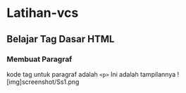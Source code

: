 # Latihan-vcs
## Belajar Tag Dasar HTML

### Membuat Paragraf
kode tag untuk paragraf adalah `<p>`
Ini adalah tampilannya
![img]screenshot/Ss1.png